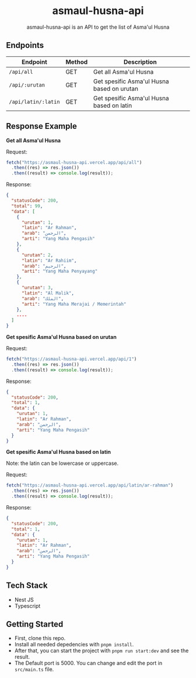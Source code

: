 <div align="center">
  <h1>asmaul-husna-api</h1>
  <p>asmaul-husna-api is an API to get the list of Asma'ul Husna</p>
</div>

## Endpoints

| Endpoint            | Method | Description                                |
| ------------------- | ------ | ------------------------------------------ |
| `/api/all`          | GET    | Get all Asma'ul Husna                      |
| `/api/:urutan`      | GET    | Get spesific Asma'ul Husna based on urutan |
| `/api/latin/:latin` | GET    | Get spesific Asma'ul Husna based on latin  |

## Response Example

**Get all Asma'ul Husna**

Request:

```ts
fetch("https://asmaul-husna-api.vercel.app/api/all")
  .then((res) => res.json())
  .then((result) => console.log(result));
```

Response:

```json
{
  "statusCode": 200,
  "total": 99,
  "data": [
    {
      "urutan": 1,
      "latin": "Ar Rahman",
      "arab": "الرحمن",
      "arti": "Yang Maha Pengasih"
    },
    {
      "urutan": 2,
      "latin": "Ar Rahiim",
      "arab": "الرحيم",
      "arti": "Yang Maha Penyayang"
    },
    {
      "urutan": 3,
      "latin": "Al Malik",
      "arab": "الملك",
      "arti": "Yang Maha Merajai / Memerintah"
    },
    ....
  ]
}
```

**Get spesific Asma'ul Husna based on urutan**

Request:

```ts
fetch("https://asmaul-husna-api.vercel.app/api/1")
  .then((res) => res.json())
  .then((result) => console.log(result));
```

Response:

```json
{
  "statusCode": 200,
  "total": 1,
  "data": {
    "urutan": 1,
    "latin": "Ar Rahman",
    "arab": "الرحمن",
    "arti": "Yang Maha Pengasih"
  }
}
```

**Get spesific Asma'ul Husna based on latin**

Note: the latin can be lowercase or uppercase.

Request:

```ts
fetch("https://asmaul-husna-api.vercel.app/api/latin/ar-rahman")
  .then((res) => res.json())
  .then((result) => console.log(result));
```

Response:

```json
{
  "statusCode": 200,
  "total": 1,
  "data": {
    "urutan": 1,
    "latin": "Ar Rahman",
    "arab": "الرحمن",
    "arti": "Yang Maha Pengasih"
  }
}
```

## Tech Stack

- Nest JS
- Typescript

## Getting Started

- First, clone this repo.
- Install all needed depedencies with `pnpm install`.
- After that, you can start the project with `pnpm run start:dev` and see the result.
- The Default port is 5000. You can change and edit the port in `src/main.ts` file.
